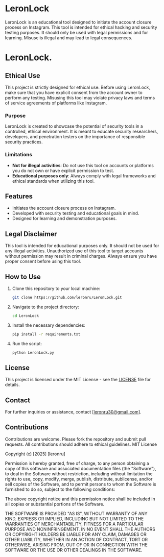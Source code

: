 # LeronLock
LeronLock is an educational tool designed to initiate the account closure process on Instagram. This tool is intended for ethical hacking and security testing purposes. It should only be used with legal permissions and for learning. Misuse is illegal and may lead to legal consequences.

# LeronLock.
## Ethical Use
This project is strictly designed for ethical use. Before using LeronLock, make sure that you have explicit consent from the account owner to perform any testing. Misusing this tool may violate privacy laws and terms of service agreements of platforms like Instagram.

### Purpose
LeronLock is created to showcase the potential of security tools in a controlled, ethical environment. It is meant to educate security researchers, developers, and penetration testers on the importance of responsible security practices.

### Limitations
- **Not for illegal activities**: Do not use this tool on accounts or platforms you do not own or have explicit permission to test.
- **Educational purposes only**: Always comply with legal frameworks and ethical standards when utilizing this tool.

## Features
- Initiates the account closure process on Instagram.
- Developed with security testing and educational goals in mind.
- Designed for learning and demonstration purposes.

## Legal Disclaimer
This tool is intended for educational purposes only. It should not be used for any illegal activities. Unauthorized use of this tool to target accounts without permission may result in criminal charges. Always ensure you have proper consent before using this tool.

## How to Use
1. Clone this repository to your local machine:
    ```bash
    git clone https://github.com/leronru/LeronLock.git
    ```

2. Navigate to the project directory:
    ```bash
    cd LeronLock
    ```

3. Install the necessary dependencies:
    ```bash
    pip install -r requirements.txt
    ```
4. Run the script:
    ```bash
    python LeronLock.py
    ```

## License
This project is licensed under the MIT License - see the [LICENSE](LICENSE) file for details.

## Contact
For further inquiries or assistance, contact [leronru30@gmail.com].

## Contributions
Contributions are welcome. Please fork the repository and submit pull requests. All contributions should adhere to ethical guidelines.
MIT License

Copyright (c) [2025] [leronru]

Permission is hereby granted, free of charge, to any person obtaining a copy
of this software and associated documentation files (the "Software"), to deal
in the Software without restriction, including without limitation the rights
to use, copy, modify, merge, publish, distribute, sublicense, and/or sell
copies of the Software, and to permit persons to whom the Software is
furnished to do so, subject to the following conditions:

The above copyright notice and this permission notice shall be included in all
copies or substantial portions of the Software.

THE SOFTWARE IS PROVIDED "AS IS", WITHOUT WARRANTY OF ANY KIND, EXPRESS OR
IMPLIED, INCLUDING BUT NOT LIMITED TO THE WARRANTIES OF MERCHANTABILITY,
FITNESS FOR A PARTICULAR PURPOSE AND NONINFRINGEMENT. IN NO EVENT SHALL THE
AUTHORS OR COPYRIGHT HOLDERS BE LIABLE FOR ANY CLAIM, DAMAGES OR OTHER
LIABILITY, WHETHER IN AN ACTION OF CONTRACT, TORT OR OTHERWISE, ARISING FROM,
OUT OF OR IN CONNECTION WITH THE SOFTWARE OR THE USE OR OTHER DEALINGS IN THE
SOFTWARE.

